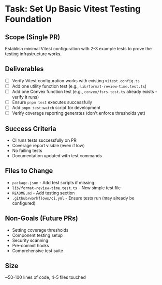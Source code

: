 
# Task: Set Up Basic Vitest Testing Foundation

## Scope (Single PR)
Establish minimal Vitest configuration with 2-3 example tests to prove the testing infrastructure works.

## Deliverables
- [ ] Verify Vitest configuration works with existing `vitest.config.ts`
- [ ] Add one utility function test (e.g., `lib/format-review-time.test.ts`)
- [ ] Add one Convex function test (e.g., `convex/fsrs.test.ts` already exists - verify it runs)
- [ ] Ensure `pnpm test` executes successfully
- [ ] Add `pnpm test:watch` script for development
- [ ] Verify coverage reporting generates (don't enforce thresholds yet)

## Success Criteria
- CI runs tests successfully on PR
- Coverage report visible (even if low)
- No failing tests
- Documentation updated with test commands

## Files to Change
- `package.json` - Add test scripts if missing
- `lib/format-review-time.test.ts` - New simple test file
- `README.md` - Add testing section
- `.github/workflows/ci.yml` - Ensure tests run (may already be configured)

## Non-Goals (Future PRs)
- Setting coverage thresholds
- Component testing setup
- Security scanning
- Pre-commit hooks
- Comprehensive test suite

## Size
~50-100 lines of code, 4-5 files touched
